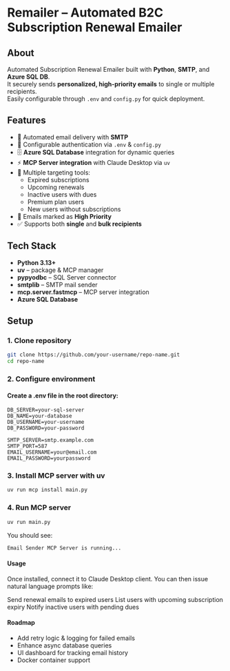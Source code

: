 # Remailer – Automated B2C Subscription Renewal Emailer  

## About  
Automated Subscription Renewal Emailer built with **Python**, **SMTP**, and **Azure SQL DB**.  
It securely sends **personalized, high-priority emails** to single or multiple recipients.  
Easily configurable through `.env` and `config.py` for quick deployment.  

## Features  
- 📧 Automated email delivery with **SMTP**  
- 🔑 Configurable authentication via `.env` & `config.py`  
- 🗄️ **Azure SQL Database** integration for dynamic queries  
- ⚡ **MCP Server integration** with Claude Desktop via `uv`  
- 🎯 Multiple targeting tools:  
  - Expired subscriptions  
  - Upcoming renewals  
  - Inactive users with dues  
  - Premium plan users  
  - New users without subscriptions  
- 🚨 Emails marked as **High Priority**  
- ✅ Supports both **single** and **bulk recipients**  

## Tech Stack  
- **Python 3.13+**  
- **uv** – package & MCP manager  
- **pypyodbc** – SQL Server connector  
- **smtplib** – SMTP mail sender  
- **mcp.server.fastmcp** – MCP server integration  
- **Azure SQL Database**  

## Setup  

### 1. Clone repository  
```bash
git clone https://github.com/your-username/repo-name.git
cd repo-name
```

### 2. Configure environment

#### Create a .env file in the root directory:
```
DB_SERVER=your-sql-server
DB_NAME=your-database
DB_USERNAME=your-username
DB_PASSWORD=your-password

SMTP_SERVER=smtp.example.com
SMTP_PORT=587
EMAIL_USERNAME=your@email.com
EMAIL_PASSWORD=yourpassword
```

### 3. Install MCP server with uv
```bash
uv run mcp install main.py
```

### 4. Run MCP server
```bash
uv run main.py
```


You should see:

```bash
Email Sender MCP Server is running...
```

#### Usage

Once installed, connect it to Claude Desktop client.
You can then issue natural language prompts like:

Send renewal emails to expired users
List users with upcoming subscription expiry
Notify inactive users with pending dues

#### Roadmap

- Add retry logic & logging for failed emails
- Enhance async database queries
- UI dashboard for tracking email history
- Docker container support


